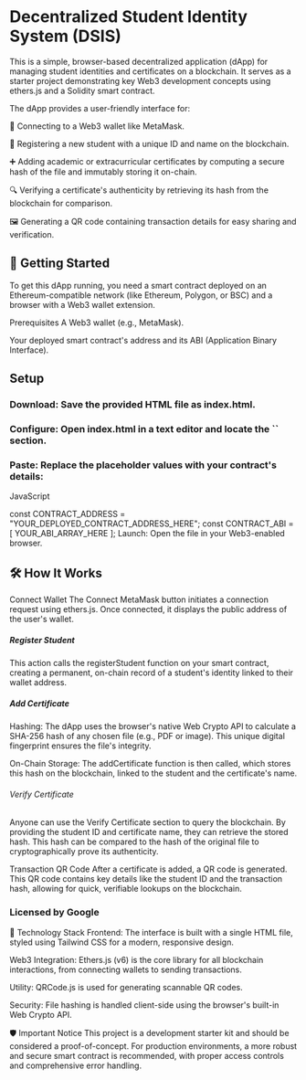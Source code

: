 # Decentralized Student Identity System (DSIS)

This is a simple, browser-based decentralized application (dApp) for managing student identities and certificates on a blockchain. It serves as a starter project demonstrating key Web3 development concepts using ethers.js and a Solidity smart contract.

The dApp provides a user-friendly interface for:

🔗 Connecting to a Web3 wallet like MetaMask.

📝 Registering a new student with a unique ID and name on the blockchain.

➕ Adding academic or extracurricular certificates by computing a secure hash of the file and immutably storing it on-chain.

🔍 Verifying a certificate's authenticity by retrieving its hash from the blockchain for comparison.

🖼️ Generating a QR code containing transaction details for easy sharing and verification.

## 🚀 Getting Started
To get this dApp running, you need a smart contract deployed on an Ethereum-compatible network (like Ethereum, Polygon, or BSC) and a browser with a Web3 wallet extension.

Prerequisites
A Web3 wallet (e.g., MetaMask).

Your deployed smart contract's address and its ABI (Application Binary Interface).

## Setup
### Download: Save the provided HTML file as index.html.

### Configure: Open index.html in a text editor and locate the `` section.

### Paste: Replace the placeholder values with your contract's details:

JavaScript

const CONTRACT_ADDRESS = "YOUR_DEPLOYED_CONTRACT_ADDRESS_HERE";
const CONTRACT_ABI = [ YOUR_ABI_ARRAY_HERE ];
Launch: Open the file in your Web3-enabled browser.

## 🛠️ How It Works
Connect Wallet
The Connect MetaMask button initiates a connection request using ethers.js. Once connected, it displays the public address of the user's wallet.

##### Register Student
This action calls the registerStudent function on your smart contract, creating a permanent, on-chain record of a student's identity linked to their wallet address.

##### Add Certificate
Hashing: The dApp uses the browser's native Web Crypto API to calculate a SHA-256 hash of any chosen file (e.g., PDF or image). This unique digital fingerprint ensures the file's integrity.

On-Chain Storage: The addCertificate function is then called, which stores this hash on the blockchain, linked to the student and the certificate's name.

###### Verify Certificate
Anyone can use the Verify Certificate section to query the blockchain. By providing the student ID and certificate name, they can retrieve the stored hash. This hash can be compared to the hash of the original file to cryptographically prove its authenticity.

Transaction QR Code
After a certificate is added, a QR code is generated. This QR code contains key details like the student ID and the transaction hash, allowing for quick, verifiable lookups on the blockchain.

### Licensed by Google

🎨 Technology Stack
Frontend: The interface is built with a single HTML file, styled using Tailwind CSS for a modern, responsive design.

Web3 Integration: Ethers.js (v6) is the core library for all blockchain interactions, from connecting wallets to sending transactions.

Utility: QRCode.js is used for generating scannable QR codes.

Security: File hashing is handled client-side using the browser's built-in Web Crypto API.

🛡️ Important Notice
This project is a development starter kit and should be considered a proof-of-concept. For production environments, a more robust and secure smart contract is recommended, with proper access controls and comprehensive error handling.
